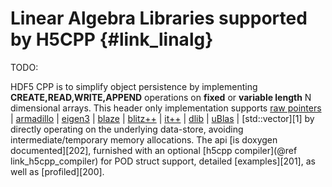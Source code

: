 <!---
 Copyright (c) 2018 vargaconsulting, Toronto,ON Canada
 Author: Varga, Steven <steven@vargaconsulting.ca>
--->


Linear Algebra Libraries supported by  H5CPP   {#link_linalg}
==============================================================
TODO:




HDF5 CPP is to simplify object persistence by implementing **CREATE,READ,WRITE,APPEND** operations on **fixed** or **variable length** N dimensional arrays.
This header only implementation supports [raw pointers][99] | [armadillo][100] | [eigen3][102] | [blaze][106] | [blitz++][103] |  [it++][104] | [dlib][105] |  [uBlas][101] | [std::vector][1]
by directly operating on the underlying data-store, avoiding intermediate/temporary memory allocations.
The api [is doxygen documented][202], furnished with an optional [h5cpp compiler](@ref link_h5cpp_compiler) for POD struct support,
detailed [examples][201], as well as [profiled][200].




[99]: https://en.wikipedia.org/wiki/C_(programming_language)#Pointers
[100]: http://arma.sourceforge.net/
[101]: http://www.boost.org/doc/libs/1_66_0/libs/numeric/ublas/doc/index.html
[102]: http://eigen.tuxfamily.org/index.php?title=Main_Page#Documentation
[103]: https://sourceforge.net/projects/blitz/
[104]: https://sourceforge.net/projects/itpp/
[105]: http://dlib.net/linear_algebra.html
[106]: https://bitbucket.org/blaze-lib/blaze
[107]: https://github.com/wichtounet/etl

